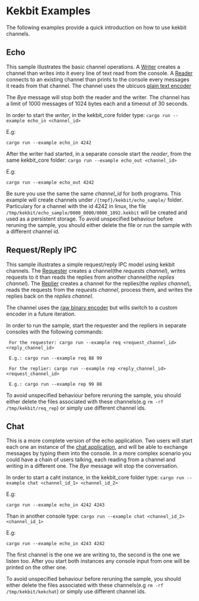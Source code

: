 # Kekbit Examples

The following examples provide a quick introduction on how to use kekbit channels.

## Echo
 
This sample illustrates the basic channel operations. A [Writer](https://github.com/motoras/kekbit/blob/master/kekbit-core/examples/echo_in.rs) creates a channel than writes into it every line of text read from the console. A [Reader](https://github.com/motoras/kekbit/blob/master/kekbit-core/examples/echo_out.rs) connects to an existing channel than prints to the console every messages it reads from that channel.
The channel uses the ubicuos [plain text encoder](https://github.com/motoras/kekbit/blob/master/kekbit-codecs/src/codecs/text.rs)
 
 The *Bye* message will stop both the reader and the writer. The channel has a limit of 1000 messages of 1024 bytes each and a timeout of 30 seconds. 
 
In order to start the *writer*, in the kekbit_core folder type:
 ```cargo run --example echo_in <channel_id>```
 
 E.g:
 ```
 cargo run --example echo_in 4242
 ```
 
After the writer had started, in a separate console start the *reader*, from the same kekbit_core folder:
 ```cargo run --example echo_out <channel_id>```
 
 E.g:
 ```
 cargo run --example echo_out 4242
 ```

Be sure you use the same the same *channel_id* for both programs. This example will create channels under `/{tmpf}/kekbit/echo_sample/` folder. Particulary for a channel with the id 4242 in linux, the file `/tmp/kekbit/echo_sample/0000_0000/0000_1092.kekbit` will be created and used as a persistent storage. To avoid unspecified behaviour before reruning the sample, you should either delete the file or run the sample with a different channel id.

## Request/Reply IPC

This sample illustrates a simple request/reply IPC model using kekbit channels. The [Requester](https://github.com/motoras/kekbit/blob/master/kekbit-core/examples/req.rs) creates a channel(the *requests channel*), writes requests to it than reads the replies from another channel(the *replies channel*). The [Replier](https://github.com/motoras/kekbit/blob/master/kekbit-core/examples/rep.rs) creates a channel for the replies(the *replies channel*), reads the requests from the *requests channel*, process them, and writes the replies back on the *replies channel*.

The channel uses the [raw binary encoder](https://github.com/motoras/kekbit/blob/master/kekbit-codecs/src/codecs/raw.rs) but wills switch to a custom encoder in a future iteration.

In order to run the sample, start the requester and the repliers in separate consoles with the following commands:

     For the requester: cargo run --example req <request_channel_id> <reply_channel_id>

     E.g.: cargo run --example req 88 99

     For the replier: cargo run --example rep <reply_channel_id> <request_channel_id>

     E.g.: cargo run --example rep 99 88


To avoid unspecified behaviour before reruning the sample, you should either delete the files associated with these channels(e.g ```rm -rf /tmp/kekbit/req_rep```) or simply use different channel ids.


## Chat
This is a more complete version of the echo application. Two users will start each one an instance of the [chat application]((https://github.com/motoras/kekbit/blob/master/kekbit-core/examples/chat.rs)), and will be able to exchange messages by typing them into the console. In a more complex scenario you could have a chain of users talking, each reading from a channel and writing in a different one. 
The *Bye* message will stop the conversation.

In order to start a caht instance, in the kekbit_core folder type:
 ```cargo run --example chat <channel_id_1> <channel_id_2>```
 
 E.g:
 ```
 cargo run --example echo_in 4242 4243
 ```

 Than in another console type:
```cargo run --example chat <channel_id_2> <channel_id_1>```
 
 E.g:
 ```
 cargo run --example echo_in 4243 4242
 ```

 The first channel is the one we are writing to, the second is the one we listen too.
 After you start both instances any console input from one will be printed on the other one.

To avoid unspecified behaviour before reruning the sample, you should either delete the files associated with these channels(e.g ```rm -rf /tmp/kekbit/kekchat```) or simply use different channel ids.
